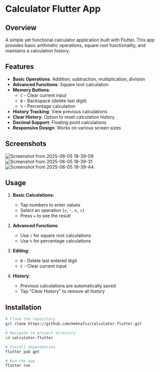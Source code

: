 # Calculator Flutter App

## Overview
A simple yet functional calculator application built with Flutter. This app provides basic arithmetic operations, square root functionality, and maintains a calculation history.

## Features

- **Basic Operations**: Addition, subtraction, multiplication, division
- **Advanced Functions**: Square root calculation
- **Memory Buttons**: 
  - `C` - Clear current input
  - `B` - Backspace (delete last digit)
  - `%` - Percentage calculation
- **History Tracking**: View previous calculations
- **Clear History**: Option to reset calculation history
- **Decimal Support**: Floating point calculations
- **Responsive Design**: Works on various screen sizes

## Screenshots

![Screenshot from 2025-06-05 18-39-09](https://github.com/user-attachments/assets/18fc547e-1f94-4bee-9c55-2cd5cd63a82d)
![Screenshot from 2025-06-05 18-39-31](https://github.com/user-attachments/assets/e22b249f-bde7-401f-9ffa-15fb97bec11a)
![Screenshot from 2025-06-05 18-39-44](https://github.com/user-attachments/assets/f4054a04-1df7-4f38-9f84-d4d92b7a9e13).


## Usage

1. **Basic Calculations**:
   - Tap numbers to enter values
   - Select an operation (+, -, ×, ÷)
   - Press `=` to see the result

2. **Advanced Functions**:
   - Use `√` for square root calculations
   - Use `%` for percentage calculations

3. **Editing**:
   - `B` - Delete last entered digit
   - `C` - Clear current input

4. **History**:
   - Previous calculations are automatically saved
   - Tap "Clear History" to remove all history

## Installation

```bash
# Clone the repository
git clone https://github.com/mehnafiz/calculator-flutter.git

# Navigate to project directory
cd calculator-flutter

# Install dependencies
flutter pub get

# Run the app
flutter run
